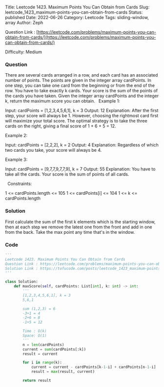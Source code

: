 Title: Leetcode 1423. Maximum Points You Can Obtain from Cards
Slug: leetcode_1423_maximum-points-you-can-obtain-from-cards
Status: published
Date: 2022-06-26
Category: Leetcode
Tags: sliding-window, array
Author: Zeph

Question Link : [https://leetcode.com/problems/maximum-points-you-can-obtain-from-cards/](https://leetcode.com/problems/maximum-points-you-can-obtain-from-cards/)

Difficulty: Medium

### Question
There are several cards arranged in a row, and each card has an associated number of points. The points are given in the integer array cardPoints.
In one step, you can take one card from the beginning or from the end of the row. You have to take exactly k cards.
Your score is the sum of the points of the cards you have taken.
Given the integer array cardPoints and the integer k, return the maximum score you can obtain.
 
Example 1:

Input: cardPoints = [1,2,3,4,5,6,1], k = 3
Output: 12
Explanation: After the first step, your score will always be 1. However, choosing the rightmost card first will maximize your total score. The optimal strategy is to take the three cards on the right, giving a final score of 1 + 6 + 5 = 12.

Example 2:

Input: cardPoints = [2,2,2], k = 2
Output: 4
Explanation: Regardless of which two cards you take, your score will always be 4.

Example 3:

Input: cardPoints = [9,7,7,9,7,7,9], k = 7
Output: 55
Explanation: You have to take all the cards. Your score is the sum of points of all cards.

 
Constraints:

1 <= cardPoints.length <= 105
1 <= cardPoints[i] <= 104
1 <= k <= cardPoints.length

### Solution

First calculate the sum of the first k elements which is the starting window, then at each step we remove the latest one from the front and add in one from the back. Take the max point any time that's in the window. 

### Code
```python
'''
Leetcode 1423. Maximum Points You Can Obtain from Cards
Question Link : https://leetcode.com/problems/maximum-points-you-can-obtain-from-cards/
Solution Link : https://tofucode.com/posts/leetcode_1423_maximum-points-you-can-obtain-from-cards.html
'''

class Solution:
    def maxScore(self, cardPoints: List[int], k: int) -> int:
        '''
        [1,2,3,4,5,6,1], k = 3
        5,6,1

        sum (1,2,3) = 6
        -3+1 = 4
        -2+6 = 8
        -1+5 = 12

        Time : O(k)
        Space: O(1)
        '''
        n = len(cardPoints)
        current = sum(cardPoints[:k])
        result = current

        for i in range(k):
            current = current - cardPoints[k-1-i] + cardPoints[n-1-i]
            result = max(result, current)

        return result
```

